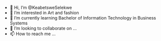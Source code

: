 - 👋 Hi, I’m @KeabetsweSelekwe
- 👀 I’m interested in Art and fashion
- 🌱 I’m currently learning Bachelor of Information Technology in Business Systems
- 💞️ I’m looking to collaborate on ...
- 📫 How to reach me ...

<!---
KeabetsweSelekwe/KeabetsweSelekwe is a ✨ special ✨ repository because its `README.md` (this file) appears on your GitHub profile.
You can click the Preview link to take a look at your changes.
--->
